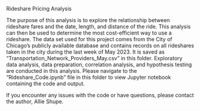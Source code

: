 Rideshare Pricing Analysis

The purpose of this analysis is to explore the relationship between rideshare fares and the date, length, and distance of the ride. This analysis can then be used to determine the most cost-efficient way to use a rideshare. The data set used for this project comes from the City of Chicago’s publicly available database and contains records on all rideshares taken in the city during the last week of May 2023. It is saved as “Transportation_Network_Providers_May.csv” in this folder. Exploratory data analysis, data preparation, correlation analysis, and hypothesis testing are conducted in this analysis. Please navigate to the “Rideshare_Code.ipynb” file in this folder to view Jupyter notebook containing the code and output.

If you encounter any issues with the code or have questions, please contact the author, Allie Shupe.
